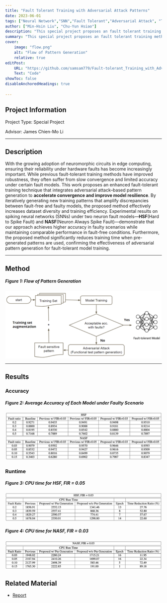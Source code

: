 ```yaml
---
title: "Fault Tolerant Training with Adversarial Attack Patterns" 
date: 2023-06-01
tags: ["Neural Network","SNN","Fault Tolerant","Adversarial Attack", "Test Patterns"]
author: ["Min-Hsin Liu", "Chu-Yun Hsiao"]
description: "This special project proposes an fault tolerant training method with adversarial attack patterns."
summary: "This special project proposes an fault tolerant training method with adversarial attack patterns."
cover:
    image: "flow.png"
    alt: "Flow of Pattern Generation"
    relative: true
editPost:
    URL: "https://github.com/samsam779/Fault-tolerant_Training_with_Adversarial_Attack_Patterns/tree/main"
    Text: "Code"
showToc: false
disableAnchoredHeadings: true

---
```

## Project Information
Project Type: Special Project

Advisor: James Chien-Mo Li

---

## Description

With the growing adoption of neuromorphic circuits in edge computing, ensuring their reliability under hardware faults has become increasingly important. While previous fault-tolerant training methods have improved robustness, they often suffer from slow convergence and limited accuracy under certain fault models. This work proposes an enhanced fault-tolerant training technique that integrates adversarial attack–based pattern generation to **accelerate convergence and improve model resilience**. By iteratively generating new training patterns that amplify discrepancies between fault-free and faulty models, the proposed method effectively increases dataset diversity and training efficiency. Experimental results on spiking neural networks (SNNs) under two neuron fault models—**HSF**(Hard to Spike Fault) and **NASF**(Neuron Always Spike Fault)—demonstrate that our approach achieves higher accuracy in faulty scenarios while maintaining comparable performance in fault-free conditions. Furthermore, the proposed method significantly reduces training time when pre-generated patterns are used, confirming the effectiveness of adversarial pattern generation for fault-tolerant model training.

---
## Method
##### Figure 1: Flow of Pattern Generation

![](flow.png)

---
## Results
### Accuracy

##### Figure 2: Average Accuracy of Each Model under Faulty Scenario

![](accuracy.png)

### Runtime

##### Figure 3: CPU time for HSF, FIR = 0.05

![](HSF_runtime.png)

##### Figure 4: CPU time for NASF, FIR = 0.03

![](NASF_runtime.png)


## Related Material

+ [Report](neuro_project.pdf)